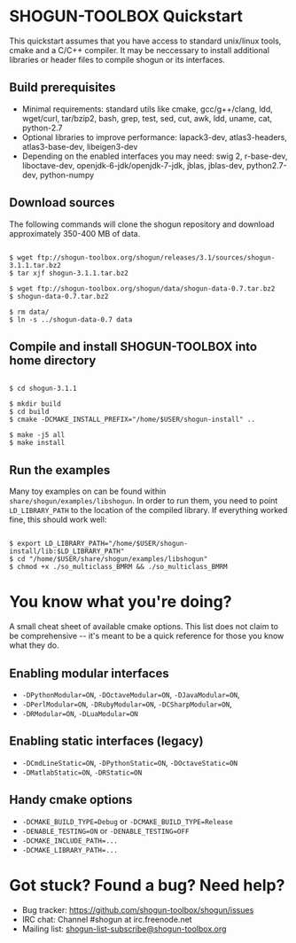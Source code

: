 # SHOGUN-TOOLBOX Quickstart

This quickstart assumes that you have access to standard unix/linux tools,
cmake and a C/C++ compiler.  It may be neccessary to install additional
libraries or header files to compile shogun or its interfaces.

## Build prerequisites

* Minimal requirements: standard utils like cmake, gcc/g++/clang, ldd,
  wget/curl, tar/bzip2, bash, grep, test, sed, cut, awk, ldd, uname, cat,
  python-2.7
* Optional libraries to improve performance: lapack3-dev, atlas3-headers,
  atlas3-base-dev, libeigen3-dev
* Depending on the enabled interfaces you may need: swig 2, r-base-dev, 
  liboctave-dev, openjdk-6-jdk/openjdk-7-jdk, jblas, jblas-dev,
  python2.7-dev, python-numpy 

## Download sources

The following commands will clone the shogun repository and download
approximately 350-400 MB of data.

```

$ wget ftp://shogun-toolbox.org/shogun/releases/3.1/sources/shogun-3.1.1.tar.bz2
$ tar xjf shogun-3.1.1.tar.bz2

$ wget ftp://shogun-toolbox.org/shogun/data/shogun-data-0.7.tar.bz2
$ shogun-data-0.7.tar.bz2

$ rm data/
$ ln -s ../shogun-data-0.7 data
```

## Compile and install SHOGUN-TOOLBOX into home directory

```

$ cd shogun-3.1.1

$ mkdir build
$ cd build
$ cmake -DCMAKE_INSTALL_PREFIX="/home/$USER/shogun-install" ..

$ make -j5 all
$ make install
```

## Run the examples

Many toy examples on can be found within `share/shogun/examples/libshogun`.
In order to run them, you need to point `LD_LIBRARY_PATH` to the location
of the compiled library.  If everything worked fine, this should work well:

```

$ export LD_LIBRARY_PATH="/home/$USER/shogun-install/lib:$LD_LIBRARY_PATH"
$ cd "/home/$USER/share/shogun/examples/libshogun"
$ chmod +x ./so_multiclass_BMRM && ./so_multiclass_BMRM
```

# You know what you're doing?

A small cheat sheet of available cmake options.  This list does not
claim to be comprehensive -- it's meant to be a quick reference for
those you know what they do.

## Enabling modular interfaces
* `-DPythonModular=ON`, `-DOctaveModular=ON`, `-DJavaModular=ON`,
* `-DPerlModular=ON`, `-DRubyModular=ON`, `-DCSharpModular=ON`,
* `-DRModular=ON`, `-DLuaModular=ON`

## Enabling static interfaces (legacy)
* `-DCmdLineStatic=ON`, `-DPythonStatic=ON`, `-DOctaveStatic=ON`
* `-DMatlabStatic=ON`, `-DRStatic=ON`

## Handy cmake options
* `-DCMAKE_BUILD_TYPE=Debug` or `-DCMAKE_BUILD_TYPE=Release`
* `-DENABLE_TESTING=ON` or `-DENABLE_TESTING=OFF`
* `-DCMAKE_INCLUDE_PATH=...`
* `-DCMAKE_LIBRARY_PATH=...`

# Got stuck? Found a bug? Need help?

* Bug tracker: https://github.com/shogun-toolbox/shogun/issues
* IRC chat: Channel #shogun at irc.freenode.net
* Mailing list: shogun-list-subscribe@shogun-toolbox.org
